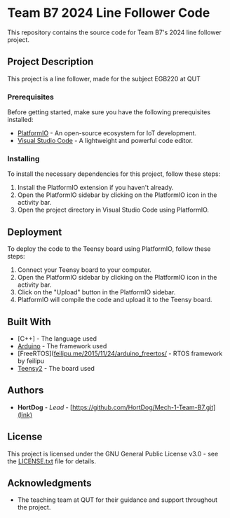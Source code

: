 # Team B7 2024 Line Follower Code

This repository contains the source code for Team B7's 2024 line follower project.

## Project Description

This project is a line follower, made for the subject EGB220 at QUT

### Prerequisites

Before getting started, make sure you have the following prerequisites installed:

* [PlatformIO](https://platformio.org/) - An open-source ecosystem for IoT development.
* [Visual Studio Code](https://code.visualstudio.com/) - A lightweight and powerful code editor.

### Installing

To install the necessary dependencies for this project, follow these steps:

1. Install the PlatformIO extension if you haven't already.
2. Open the PlatformIO sidebar by clicking on the PlatformIO icon in the activity bar.
3. Open the project directory in Visual Studio Code using PlatformIO.

## Deployment

To deploy the code to the Teensy board using PlatformIO, follow these steps:

1. Connect your Teensy board to your computer.
2. Open the PlatformIO sidebar by clicking on the PlatformIO icon in the activity bar.
3. Click on the "Upload" button in the PlatformIO sidebar.
4. PlatformIO will compile the code and upload it to the Teensy board.

## Built With

* [C++] - The language used
* [Arduino](https://www.arduino.cc/) - The framework used
* [FreeRTOS]([feilipu.me/2015/11/24/arduino_freertos/](https://github.com/feilipu/miniAVRfreeRTOS) - RTOS framework by feilipu
* [Teensy2](https://www.pjrc.com/store/teensy.html) - The board used

## Authors

* **HortDog** - *Lead* - [https://github.com/HortDog/Mech-1-Team-B7.git](link)

## License

This project is licensed under the GNU General Public License v3.0 - see the [LICENSE.txt](LICENSE.txt) file for details.

## Acknowledgments

* The teaching team at QUT for their guidance and support throughout the project.
